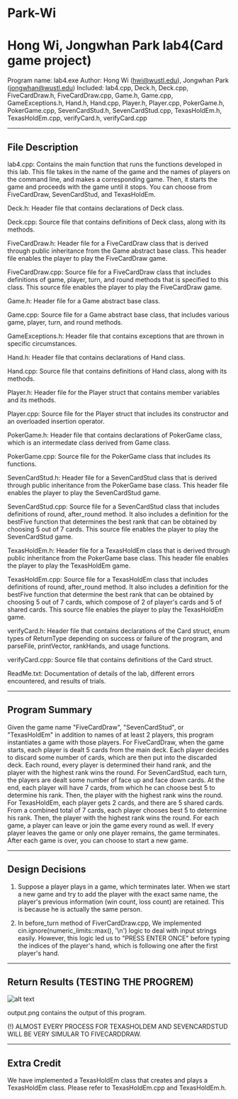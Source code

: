 # Park-Wi

Hong Wi, Jongwhan Park lab4(Card game project)
===========================
Program name: lab4.exe
Author: Hong Wi (hwi@wustl.edu), Jongwhan Park (jongwhan@wustl.edu)
Included: lab4.cpp, Deck.h, Deck.cpp, FiveCardDraw.h, FiveCardDraw.cpp, Game.h, Game.cpp, GameExceptions.h, Hand.h, Hand.cpp, Player.h, Player.cpp, PokerGame.h, PokerGame.cpp, SevenCardStud.h, SevenCardStud.cpp, TexasHoldEm.h, TexasHoldEm.cpp, verifyCard.h, verifyCard.cpp

----------------
File Description
----------------
lab4.cpp: Contains the main function that runs the functions developed in this lab. This file takes in the name of the game and the names of players on the command line, and makes a corresponding game. Then, it starts the game and proceeds with the game until it stops. You can choose from FiveCardDraw, SevenCardStud, and TexasHoldEm.

Deck.h: Header file that contains declarations of Deck class.

Deck.cpp: Source file that contains definitions of Deck class, along with its methods.

FiveCardDraw.h: Header file for a FiveCardDraw class that is derived through public inheritance from the Game abstract base class. This header file enables the player to play the FiveCardDraw game.

FiveCardDraw.cpp: Source file for a FiveCardDraw class that includes definitions of game, player, turn, and round methods that is specified to this class. This source file enables the player to play the FiveCardDraw game.

Game.h: Header file for a Game abstract base class.

Game.cpp: Source file for a Game abstract base class, that includes various game, player, turn, and round methods.

GameExceptions.h: Header file that contains exceptions that are thrown in specific circumstances.

Hand.h: Header file that contains declarations of Hand class.

Hand.cpp: Source file that contains definitions of Hand class, along with its methods.

Player.h: Header file for the Player struct that contains member variables and its methods.

Player.cpp: Source file for the Player struct that includes its constructor and an overloaded insertion operator.

PokerGame.h: Header file that contains declarations of PokerGame class, which is an intermedate class derived from Game class.

PokerGame.cpp: Source file for the PokerGame class that includes its functions.

SevenCardStud.h: Header file for a SevenCardStud class that is derived through public inheritance from the PokerGame base class. This header file enables the player to play the SevenCardStud game.

SevenCardStud.cpp: Source file for a SevenCardStud class that includes definitions of round, after_round method. It also includes a definition for the bestFive function that determines the best rank that can be obtained by choosing 5 out of 7 cards. This source file enables the player to play the SevenCardStud game.

TexasHoldEm.h: Header file for a TexasHoldEm class that is derived through public inheritance from the PokerGame base class. This header file enables the player to play the TexasHoldEm game.

TexasHoldEm.cpp: Source file for a TexasHoldEm class that includes definitions of round, after_round method. It also includes a definition for the bestFive function that determine the best rank that can be obtained by choosing 5 out of 7 cards, which compose of 2 of player's cards and 5 of shared cards. This source file enables the player to play the TexasHoldEm game.

verifyCard.h: Header file that contains declarations of the Card struct, enum types of ReturnType depending on success or failure of the program, and parseFile, printVector, rankHands, and usage functions.

verifyCard.cpp: Source file that contains definitions of the Card struct.

ReadMe.txt: Documentation of details of the lab, different errors encountered, and results of trials.

---------------
Program Summary
---------------
Given the game name "FiveCardDraw", "SevenCardStud", or "TexasHoldEm" in addition to names of at least 2 players, this program instantiates a game with those players. 
For FiveCardDraw, when the game starts, each player is dealt 5 cards from the main deck. Each player decides to discard some number of cards, which are then put into the discarded deck. Each round, every player is determined their hand rank, and the player with the highest rank wins the round.
For SevenCardStud, each turn, the players are dealt some number of face up and face down cards. At the end, each player will have 7 cards, from which he can choose best 5 to determine his rank. Then, the player with the highest rank wins the round.
For TexasHoldEm, each player gets 2 cards, and there are 5 shared cards. From a combined total of 7 cards, each player chooses best 5 to determine his rank. Then, the player with the highest rank wins the round.
For each game, a player can leave or join the game every round as well. If every player leaves the game or only one player remains, the game terminates. 
After each game is over, you can choose to start a new game. 


----------------
Design Decisions
----------------
1. Suppose a player plays in a game, which terminates later. When we start a new game and try to add the player with the exact same name, the player's previous information (win count, loss count) are retained. This is because he is actually the same person. 

2. In before_turn method of FiverCardDraw.cpp, We implemented cin.ignore(numeric_limits<streamsize>::max(), '\n') logic to deal with input strings easily. However, this logic led us to "PRESS ENTER ONCE" before typing the indices of the player's hand, which is following one after the first player's hand. 


--------------
Return Results (TESTING THE PROGREM)
--------------

![alt text](C:\Users\wihon\Desktop\output.png)


output.png contains the output of this program.

(!) ALMOST EVERY PROCESS FOR TEXASHOLDEM AND SEVENCARDSTUD WILL BE VERY SIMULAR TO FIVECARDDRAW.

------------
Extra Credit
------------
We have implemented a TexasHoldEm class that creates and plays a TexasHoldEm class. 
Please refer to TexasHoldEm.cpp and TexasHoldEm.h.
